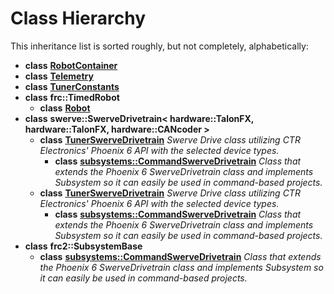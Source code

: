 
# Class Hierarchy

This inheritance list is sorted roughly, but not completely, alphabetically:


* **class** [**RobotContainer**](classRobotContainer.md) 
* **class** [**Telemetry**](classTelemetry.md) 
* **class** [**TunerConstants**](classTunerConstants.md) 
* **class** **frc::TimedRobot**    
    * **class** [**Robot**](classRobot.md) 
* **class** **swerve::SwerveDrivetrain< hardware::TalonFX, hardware::TalonFX, hardware::CANcoder >**    
    * **class** [**TunerSwerveDrivetrain**](classTunerSwerveDrivetrain.md) _Swerve Drive class utilizing CTR Electronics' Phoenix 6 API with the selected device types._     
        * **class** [**subsystems::CommandSwerveDrivetrain**](classsubsystems_1_1CommandSwerveDrivetrain.md) _Class that extends the Phoenix 6 SwerveDrivetrain class and implements Subsystem so it can easily be used in command-based projects._ 
    * **class** [**TunerSwerveDrivetrain**](classTunerSwerveDrivetrain.md) _Swerve Drive class utilizing CTR Electronics' Phoenix 6 API with the selected device types._     
        * **class** [**subsystems::CommandSwerveDrivetrain**](classsubsystems_1_1CommandSwerveDrivetrain.md) _Class that extends the Phoenix 6 SwerveDrivetrain class and implements Subsystem so it can easily be used in command-based projects._ 
* **class** **frc2::SubsystemBase**    
    * **class** [**subsystems::CommandSwerveDrivetrain**](classsubsystems_1_1CommandSwerveDrivetrain.md) _Class that extends the Phoenix 6 SwerveDrivetrain class and implements Subsystem so it can easily be used in command-based projects._ 

